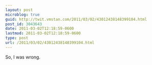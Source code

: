 ```yaml
---
layout: post
microblog: true
guid: http://twit.vmstan.com/2011/03/02/43012438148399104.html
post_id: 3043643
date: 2011-03-02T12:18:59-0600
lastmod: 2011-03-02T12:18:59-0600
type: post
url: /2011/03/02/43012438148399104.html
---
```

So, I was wrong.
